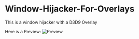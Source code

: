 # Window-Hijacker-For-Overlays
This is a window hijacker with a D3D9 Overlay

Here is a Preview:
![Preview](https://i.imgur.com/xUCpXWd.png)
